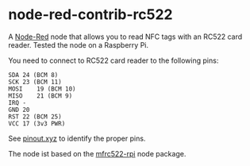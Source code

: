# node-red-contrib-rc522

A [Node-Red][1] node that allows you to read NFC tags with an RC522 card reader. 
Tested the node on a Raspberry Pi.

You need to connect to RC522 card reader to the following pins:

```
SDA	24 (BCM 8)
SCK	23 (BCM 11)
MOSI	19 (BCM 10)
MISO	21 (BCM 9)
IRQ	-
GND	20 
RST	22 (BCM 25)
VCC	17 (3v3 PWR)
```
See [pinout.xyz][2] to identify the proper pins.

The node ist based on the [mfrc522-rpi][3] node package.


[1]:	https://nodered.org
[2]:	https://pinout.xyz/
[3]:  https://github.com/firsttris/mfrc522-rpi
